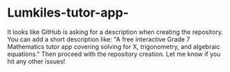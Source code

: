 # Lumkiles-tutor-app-
It looks like GitHub is asking for a description when creating the repository. You can add a short description like:  "A free interactive Grade 7 Mathematics tutor app covering solving for X, trigonometry, and algebraic equations."  Then proceed with the repository creation. Let me know if you hit any other issues!
